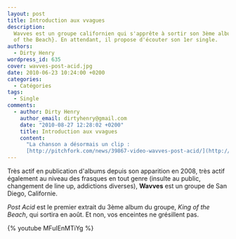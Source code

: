 ```yaml
---
layout: post
title: Introduction aux vvagues
description:
  Wavves est un groupe californien qui s'apprête à sortir son 3ème album, {King
  of the Beach}. En attendant, il propose d'écouter son 1er single.
authors:
  - Dirty Henry
wordpress_id: 635
cover: wavves-post-acid.jpg
date: 2010-06-23 10:24:00 +0200
categories:
  - Catégories
tags:
  - Single
comments:
  - author: Dirty Henry
    author_email: dirtyhenry@gmail.com
    date: "2010-08-27 12:28:02 +0200"
    title: Introduction aux vvagues
    content:
      "La chanson a désormais un clip :
      [http://pitchfork.com/news/39867-video-wavves-post-acid/](http://pitchfork.com/news/39867-video-wavves-post-acid/)"
---
```


Très actif en publication d'albums depuis son apparition en 2008, très actif
également au niveau des frasques en tout genre (insulte au public, changement de
line up, addictions diverses), **Wavves** est un groupe de San Diego,
Californie.

_Post Acid_ est le premier extrait du 3ème album du groupe, _King of the Beach_,
qui sortira en août. Et non, vos enceintes ne grésillent pas.

{% youtube MFuIEnMTiYg %}
